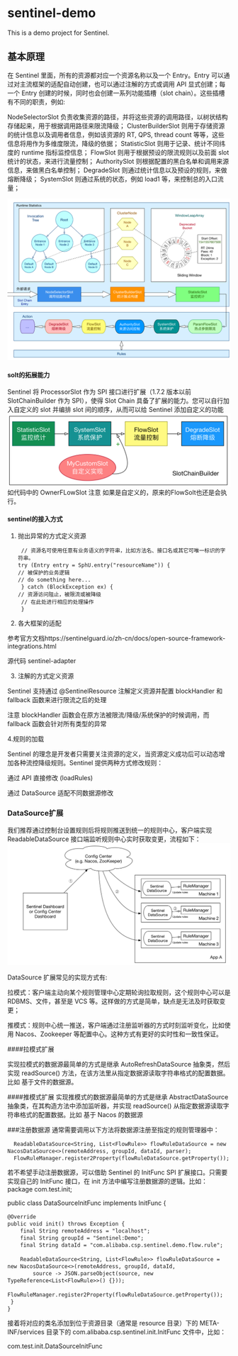 # sentinel-demo

This is a demo project for Sentinel.

## 基本原理

在 Sentinel 里面，所有的资源都对应一个资源名称以及一个 Entry。Entry 可以通过对主流框架的适配自动创建，也可以通过注解的方式或调用 API 显式创建；每一个 Entry 创建的时候，同时也会创建一系列功能插槽（slot
chain）。这些插槽有不同的职责，例如:

NodeSelectorSlot 负责收集资源的路径，并将这些资源的调用路径，以树状结构存储起来，用于根据调用路径来限流降级； ClusterBuilderSlot 则用于存储资源的统计信息以及调用者信息，例如该资源的 RT, QPS,
thread count 等等，这些信息将用作为多维度限流，降级的依据； StatisticSlot 则用于记录、统计不同纬度的 runtime 指标监控信息； FlowSlot 则用于根据预设的限流规则以及前面 slot
统计的状态，来进行流量控制； AuthoritySlot 则根据配置的黑白名单和调用来源信息，来做黑白名单控制； DegradeSlot 则通过统计信息以及预设的规则，来做熔断降级； SystemSlot 则通过系统的状态，例如 load1
等，来控制总的入口流量；

![img.png](img.png)

#### solt的拓展能力

Sentinel 将 ProcessorSlot 作为 SPI 接口进行扩展（1.7.2 版本以前 SlotChainBuilder 作为 SPI），使得 Slot Chain 具备了扩展的能力。您可以自行加入自定义的 slot 并编排
slot 间的顺序，从而可以给 Sentinel 添加自定义的功能
![img_1.png](img_1.png)
如代码中的 OwnerFLowSlot 注意 如果是自定义的，原来的FlowSolt也还是会执行。

#### sentinel的接入方式

1. 抛出异常的方式定义资源

        // 资源名可使用任意有业务语义的字符串，比如方法名、接口名或其它可唯一标识的字符串。
       try (Entry entry = SphU.entry("resourceName")) {
       // 被保护的业务逻辑
       // do something here...
        } catch (BlockException ex) {
       // 资源访问阻止，被限流或被降级
        // 在此处进行相应的处理操作
        }

2. 各大框架的适配

参考官方文档https://sentinelguard.io/zh-cn/docs/open-source-framework-integrations.html

源代码 sentinel-adapter

3. 注解的方式定义资源
   
Sentinel 支持通过 @SentinelResource 注解定义资源并配置 blockHandler 和 fallback 函数来进行限流之后的处理

注意 blockHandler 函数会在原方法被限流/降级/系统保护的时候调用，而 fallback 函数会针对所有类型的异常

4.规则的加载

Sentinel 的理念是开发者只需要关注资源的定义，当资源定义成功后可以动态增加各种流控降级规则。Sentinel 提供两种方式修改规则：

通过 API 直接修改 (loadRules)

通过 DataSource 适配不同数据源修改

### DataSource扩展

我们推荐通过控制台设置规则后将规则推送到统一的规则中心，客户端实现 ReadableDataSource 接口端监听规则中心实时获取变更，流程如下：
![img_2.png](img_2.png)

DataSource 扩展常见的实现方式有:

拉模式：客户端主动向某个规则管理中心定期轮询拉取规则，这个规则中心可以是 RDBMS、文件，甚至是 VCS 等。这样做的方式是简单，缺点是无法及时获取变更；

推模式：规则中心统一推送，客户端通过注册监听器的方式时刻监听变化，比如使用 Nacos、Zookeeper 等配置中心。这种方式有更好的实时性和一致性保证。

####拉模式扩展

实现拉模式的数据源最简单的方式是继承 AutoRefreshDataSource 抽象类，然后实现 readSource() 方法，在该方法里从指定数据源读取字符串格式的配置数据。比如 基于文件的数据源。

####推模式扩展
实现推模式的数据源最简单的方式是继承 AbstractDataSource 抽象类，在其构造方法中添加监听器，并实现 readSource() 从指定数据源读取字符串格式的配置数据。比如 基于 Nacos 的数据源

###注册数据源
通常需要调用以下方法将数据源注册至指定的规则管理器中：

      ReadableDataSource<String, List<FlowRule>> flowRuleDataSource = new NacosDataSource<>(remoteAddress, groupId, dataId, parser);
      FlowRuleManager.register2Property(flowRuleDataSource.getProperty());


若不希望手动注册数据源，可以借助 Sentinel 的 InitFunc SPI 扩展接口。只需要实现自己的 InitFunc 接口，在 init 方法中编写注册数据源的逻辑。比如：
package com.test.init;

public class DataSourceInitFunc implements InitFunc {

    @Override
    public void init() throws Exception {
        final String remoteAddress = "localhost";
        final String groupId = "Sentinel:Demo";
        final String dataId = "com.alibaba.csp.sentinel.demo.flow.rule";

        ReadableDataSource<String, List<FlowRule>> flowRuleDataSource = new NacosDataSource<>(remoteAddress, groupId, dataId,
            source -> JSON.parseObject(source, new TypeReference<List<FlowRule>>() {}));
        FlowRuleManager.register2Property(flowRuleDataSource.getProperty());
     }
    }

接着将对应的类名添加到位于资源目录（通常是 resource 目录）下的 META-INF/services 目录下的 com.alibaba.csp.sentinel.init.InitFunc 文件中，比如：

com.test.init.DataSourceInitFunc

